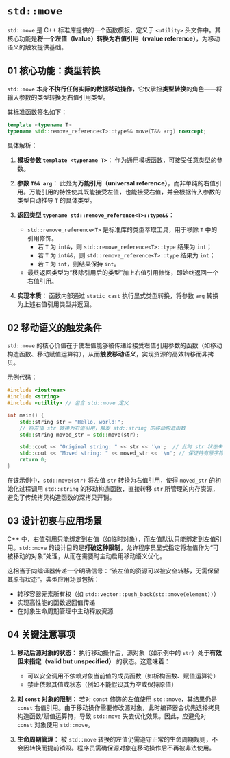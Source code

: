 # `std::move`

`std::move` 是 C++ 标准库提供的一个函数模板，定义于 `<utility>` 头文件中。其核心功能是**将一个左值（lvalue）转换为右值引用（rvalue reference）**，为移动语义的触发提供基础。

## 01 核心功能：类型转换

`std::move` 本身**不执行任何实际的数据移动操作**，它仅承担**类型转换**的角色——将输入参数的类型转换为右值引用类型。

其标准函数签名如下：
```cpp
template <typename T>
typename std::remove_reference<T>::type&& move(T&& arg) noexcept;
```

具体解析：

1. **模板参数 `template <typename T>`**：
   作为通用模板函数，可接受任意类型的参数。

2. **参数 `T&& arg`**：
   此处为**万能引用（universal reference）**，而非单纯的右值引用。万能引用的特性使其既能接受左值，也能接受右值，并会根据传入参数的类型自动推导 `T` 的具体类型。

3. **返回类型 `typename std::remove_reference<T>::type&&`**：
   - `std::remove_reference<T>` 是标准库的类型萃取工具，用于移除 `T` 中的引用修饰。
     - 若 `T` 为 `int&`，则 `std::remove_reference<T>::type` 结果为 `int`；
     - 若 `T` 为 `int&&`，则 `std::remove_reference<T>::type` 结果为 `int`；
     - 若 `T` 为 `int`，则结果保持 `int`。
   - 最终返回类型为“移除引用后的类型”加上右值引用修饰，即始终返回一个右值引用。

4. **实现本质**：
   函数内部通过 `static_cast` 执行显式类型转换，将参数 `arg` 转换为上述右值引用类型并返回。

## 02 移动语义的触发条件

`std::move` 的核心价值在于使左值能够被传递给接受右值引用参数的函数（如移动构造函数、移动赋值运算符），从而**触发移动语义**，实现资源的高效转移而非拷贝。

示例代码：
```cpp
#include <iostream>
#include <string>
#include <utility> // 包含 std::move 定义

int main() {
    std::string str = "Hello, world!";
    // 将左值 str 转换为右值引用，触发 std::string 的移动构造函数
    std::string moved_str = std::move(str);

    std::cout << "Original string: " << str << '\n';  // 此时 str 状态未指定
    std::cout << "Moved string: " << moved_str << '\n'; // 保证持有原字符串资源
    return 0;
}
```

在该示例中，`std::move(str)` 将左值 `str` 转换为右值引用，使得 `moved_str` 的初始化过程调用 `std::string` 的移动构造函数，直接转移 `str` 所管理的内存资源，避免了传统拷贝构造函数的深拷贝开销。

## 03 设计初衷与应用场景

C++ 中，右值引用只能绑定到右值（如临时对象），而左值默认只能绑定到左值引用。`std::move` 的设计目的是**打破这种限制**，允许程序员显式指定将左值作为“可被移动的对象”处理，从而在需要时主动启用移动语义优化。

这相当于向编译器传递一个明确信号：“该左值的资源可以被安全转移，无需保留其原有状态”。典型应用场景包括：
- 转移容器元素所有权（如 `std::vector::push_back(std::move(element))`）
- 实现高性能的函数返回值传递
- 在对象生命周期管理中主动释放资源

## 04 关键注意事项

1. **移动后源对象的状态**：
   执行移动操作后，源对象（如示例中的 `str`）处于**有效但未指定（valid but unspecified）** 的状态。这意味着：
   - 可以安全调用不依赖对象当前值的成员函数（如析构函数、赋值运算符）
   - 禁止依赖其值或状态（例如不能假设其为空或保持原值）

2. **对 `const` 对象的限制**：
   若对 `const` 修饰的左值使用 `std::move`，其结果仍是 `const` 右值引用。由于移动操作需要修改源对象，此时编译器会优先选择拷贝构造函数/赋值运算符，导致 `std::move` 失去优化效果。因此，应避免对 `const` 对象使用 `std::move`。

3. **生命周期管理**：
   被 `std::move` 转换的左值仍需遵守正常的生命周期规则，不会因转换而提前销毁。程序员需确保源对象在移动操作后不再被非法使用。